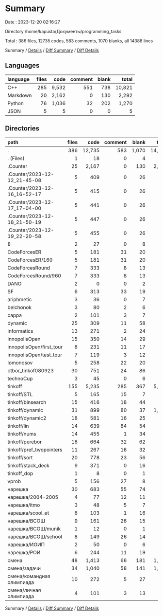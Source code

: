 # Summary

Date : 2023-12-20 02:16:27

Directory /home/kapusta/Документы/programming_tasks

Total : 386 files,  12735 codes, 583 comments, 1070 blanks, all 14388 lines

Summary / [Details](details.md) / [Diff Summary](diff.md) / [Diff Details](diff-details.md)

## Languages
| language | files | code | comment | blank | total |
| :--- | ---: | ---: | ---: | ---: | ---: |
| C++ | 285 | 9,532 | 551 | 738 | 10,821 |
| Markdown | 20 | 2,162 | 0 | 130 | 2,292 |
| Python | 76 | 1,036 | 32 | 202 | 1,270 |
| JSON | 5 | 5 | 0 | 0 | 5 |

## Directories
| path | files | code | comment | blank | total |
| :--- | ---: | ---: | ---: | ---: | ---: |
| . | 386 | 12,735 | 583 | 1,070 | 14,388 |
| . (Files) | 1 | 18 | 0 | 4 | 22 |
| .Counter | 25 | 2,167 | 0 | 130 | 2,297 |
| .Counter/2023-12-12_21-45-08 | 5 | 409 | 0 | 26 | 435 |
| .Counter/2023-12-16_16-52-17 | 5 | 415 | 0 | 26 | 441 |
| .Counter/2023-12-17_17-04-00 | 5 | 441 | 0 | 26 | 467 |
| .Counter/2023-12-18_21-50-19 | 5 | 447 | 0 | 26 | 473 |
| .Counter/2023-12-19_22-20-58 | 5 | 455 | 0 | 26 | 481 |
| 8 | 2 | 27 | 0 | 8 | 35 |
| CodeForcesER | 5 | 181 | 31 | 20 | 232 |
| CodeForcesER/160 | 5 | 181 | 31 | 20 | 232 |
| CodeForcesRound | 7 | 333 | 8 | 13 | 354 |
| CodeForcesRound/960 | 7 | 333 | 8 | 13 | 354 |
| DANO | 2 | 0 | 0 | 2 | 2 |
| SF | 6 | 313 | 33 | 19 | 365 |
| ariphmetic | 3 | 36 | 0 | 7 | 43 |
| belchonok | 3 | 80 | 2 | 6 | 88 |
| cappa | 2 | 101 | 3 | 7 | 111 |
| dynamic | 25 | 309 | 11 | 58 | 378 |
| informatics | 13 | 271 | 2 | 24 | 297 |
| innopolisOpen | 15 | 350 | 14 | 29 | 393 |
| innopolisOpen/first_tour | 8 | 231 | 11 | 17 | 259 |
| innopolisOpen/test_tour | 7 | 119 | 3 | 12 | 134 |
| lomonosov | 5 | 258 | 22 | 20 | 300 |
| otbor_tinkof080923 | 30 | 751 | 24 | 86 | 861 |
| technoCup | 3 | 45 | 0 | 6 | 51 |
| tinkoff | 155 | 5,235 | 285 | 367 | 5,887 |
| tinkoff/STL | 5 | 165 | 15 | 7 | 187 |
| tinkoff/binsearch | 15 | 416 | 18 | 44 | 478 |
| tinkoff/dynamic | 31 | 899 | 80 | 37 | 1,016 |
| tinkoff/dynamic2 | 18 | 581 | 16 | 25 | 622 |
| tinkoff/lin | 14 | 639 | 84 | 54 | 777 |
| tinkoff/nums | 14 | 455 | 1 | 34 | 490 |
| tinkoff/perebor | 18 | 664 | 32 | 62 | 758 |
| tinkoff/pref_twopointers | 11 | 267 | 16 | 32 | 315 |
| tinkoff/sort | 20 | 778 | 23 | 56 | 857 |
| tinkoff/stack_deck | 9 | 371 | 0 | 16 | 387 |
| tinkoff_dop | 1 | 8 | 0 | 1 | 9 |
| vprob | 5 | 156 | 27 | 8 | 191 |
| нарешка | 30 | 683 | 55 | 74 | 812 |
| нарешка/2004-2005 | 4 | 77 | 12 | 11 | 100 |
| нарешка/itmo | 3 | 48 | 5 | 7 | 60 |
| нарешка/scool_et | 6 | 103 | 1 | 16 | 120 |
| нарешка/ВСОШ | 9 | 161 | 26 | 15 | 202 |
| нарешка/ВСОШ/munik | 1 | 12 | 0 | 1 | 13 |
| нарешка/ВСОШ/school | 8 | 149 | 26 | 14 | 189 |
| нарешка/ИОИП | 2 | 50 | 0 | 6 | 56 |
| нарешка/РОИ | 6 | 244 | 11 | 19 | 274 |
| смена | 48 | 1,413 | 66 | 181 | 1,660 |
| смена/задачи | 34 | 1,040 | 58 | 141 | 1,239 |
| смена/командная олимпиада | 10 | 272 | 5 | 27 | 304 |
| смена/личная олимпиада | 4 | 101 | 3 | 13 | 117 |

Summary / [Details](details.md) / [Diff Summary](diff.md) / [Diff Details](diff-details.md)